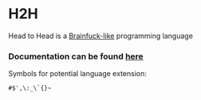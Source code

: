 # H2H
Head to Head is a [Brainfuck-like](https://en.wikipedia.org/wiki/Brainfuck) programming language


### Documentation can be found [here](./docs/lang_spec.md)

Symbols for potential language extension:
```
#$',\:_\`{}~
```